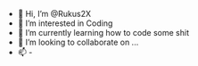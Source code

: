 - 👋 Hi, I’m @Rukus2X
- 👀 I’m interested in Coding
- 🌱 I’m currently learning how to code some shit
- 💞️ I’m looking to collaborate on ...
- 📫 -

<!---
Rukus2X/Rukus2X is a ✨ special ✨ repository because its `README.md` (this file) appears on your GitHub profile.
You can click the Preview link to take a look at your changes.
--->
